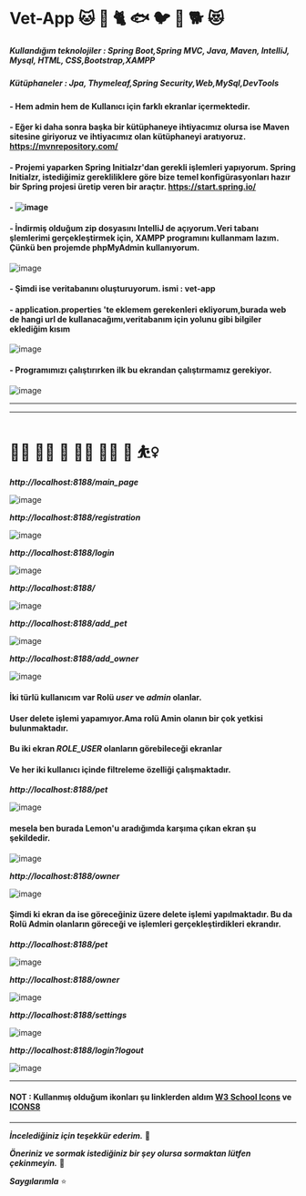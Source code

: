 # Vet-App  🐱 🐶 🐈  🐟 🐦 🐠 🐕 :heart_eyes_cat:  

##### Kullandığım teknolojiler : Spring Boot,Spring MVC, Java, Maven, IntelliJ, Mysql, HTML, CSS,Bootstrap,XAMPP
##### Kütüphaneler : Jpa, Thymeleaf,Spring Security,Web,MySql,DevTools

#### - Hem admin hem de Kullanıcı için farklı ekranlar içermektedir.

#### - Eğer ki daha sonra başka bir kütüphaneye ihtiyacımız olursa ise Maven sitesine giriyoruz ve ihtiyacımız olan kütüphaneyi aratıyoruz. https://mvnrepository.com/
#### - Projemi yaparken Spring Initialzr'dan gerekli işlemleri yapıyorum. Spring Initialzr, istediğimiz gerekliliklere göre bize temel konfigürasyonları hazır bir Spring projesi üretip veren bir araçtır.  https://start.spring.io/
#### - ![image](https://user-images.githubusercontent.com/61595808/193000652-8f500b31-0004-4035-90cb-ae0e33f1e7f3.png)

#### - İndirmiş olduğum zip dosyasını IntelliJ de açıyorum.Veri tabanı şlemlerimi gerçekleştirmek için, XAMPP programını kullanmam lazım. Çünkü ben projemde phpMyAdmin kullanıyorum.

![image](https://user-images.githubusercontent.com/61595808/193001399-d0ebebb1-985c-422a-b88f-d72e65bffb9c.png)

#### - Şimdi ise veritabanını oluşturuyorum.  ismi : vet-app
#### - application.properties 'te eklemem gerekenleri ekliyorum,burada web de hangi url de kullanacağımı,veritabanım için yolunu gibi bilgiler eklediğim kısım 
![image](https://user-images.githubusercontent.com/61595808/193003476-7c184009-0d3f-4dee-8bc5-75397ca29ab2.png)

#### - Programımızı çalıştırırken ilk bu ekrandan çalıştırmamız gerekiyor.
![image](https://user-images.githubusercontent.com/61595808/193004965-c250e8ef-13a5-4921-a8cb-8c74d8a3ce97.png)

----------------------


----------------------


# 🦸‍♀️  👩‍💻 💁 👩‍💼 🚶‍♀️ 💃 ⛹️‍♀️

***http://localhost:8188/main_page***

![image](https://user-images.githubusercontent.com/61595808/194673378-945f2ea8-a4ab-48fb-ae27-19eb60f9b3f5.png)

***http://localhost:8188/registration***

![image](https://user-images.githubusercontent.com/61595808/194673482-4508f67f-de06-4454-8382-4398d321c18c.png)

***http://localhost:8188/login***

![image](https://user-images.githubusercontent.com/61595808/194673498-c128f35e-2ec0-44e9-9ec5-340faea1c74f.png)


***http://localhost:8188/***

![image](https://user-images.githubusercontent.com/61595808/194673703-6355d6b4-df89-45cb-8e83-4b4028fd0fba.png)


***http://localhost:8188/add_pet***

![image](https://user-images.githubusercontent.com/61595808/194673724-608a2b2f-4a36-4539-9ab3-87837c043930.png)

***http://localhost:8188/add_owner***

![image](https://user-images.githubusercontent.com/61595808/194673745-1b5fad10-addf-4005-ada7-45f6d865b7d5.png)


#### İki türlü kullanıcım var Rolü ***user*** ve ***admin*** olanlar.

#### User delete işlemi yapamıyor.Ama rolü Amin olanın bir çok yetkisi bulunmaktadır.

#### Bu iki ekran ***ROLE_USER*** olanların görebileceği ekranlar

#### Ve her iki kullanıcı içinde filtreleme özelliği çalışmaktadır.

***http://localhost:8188/pet***

![image](https://user-images.githubusercontent.com/61595808/194673799-f200451a-308e-4146-96f6-ae493bf54081.png)
 
 #### mesela ben burada Lemon'u aradığımda karşıma çıkan ekran şu şekildedir.
 
 ![image](https://user-images.githubusercontent.com/61595808/194673879-d1cef314-5852-4bd2-bad5-618c8e70e411.png)

***http://localhost:8188/owner***

![image](https://user-images.githubusercontent.com/61595808/194673916-b570f27b-8cef-47b4-b8b9-bf17f771ce84.png)

#### Şimdi ki ekran da ise göreceğiniz üzere delete işlemi yapılmaktadır. Bu da Rolü Admin olanların göreceği ve işlemleri gerçekleştirdikleri ekrandır.

***http://localhost:8188/pet***

![image](https://user-images.githubusercontent.com/61595808/194674094-1ef4ef32-c91a-4af1-91f2-82ba9743259b.png)

***http://localhost:8188/owner***

![image](https://user-images.githubusercontent.com/61595808/194674102-b014824f-9c61-4c90-9026-407b944f4d11.png)

***http://localhost:8188/settings***

![image](https://user-images.githubusercontent.com/61595808/194674122-ab545450-8079-4271-80b5-82cb8ea16449.png)

***http://localhost:8188/login?logout***

![image](https://user-images.githubusercontent.com/61595808/194675040-4936a102-ac26-44f1-a313-3e60dd53bb82.png)

--------------------
#### NOT : Kullanmış olduğum ikonları şu linklerden aldım  <a href="https://www.w3schools.com/icons/">W3 School Icons</a> ve <a href="https://icons8.com/">ICONS8</a>

----------------

***İncelediğiniz için teşekkür ederim.*** 💜

***Öneriniz ve sormak istediğiniz bir şey olursa sormaktan lütfen çekinmeyin.*** 💁

***Saygılarımla*** ⭐
